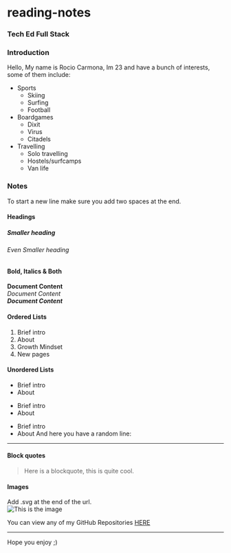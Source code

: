 # reading-notes

### Tech Ed Full Stack

### Introduction
Hello, My name is Rocio Carmona, Im 23 and have a bunch of interests, some of them include:
* Sports
  * Skiing
  * Surfing
  * Football
* Boardgames
  * Dixit
  * Virus
  * Citadels
* Travelling
  * Solo travelling
  * Hostels/surfcamps
  * Van life

### Notes
To start a new line make sure you add two spaces at the end.  
#### Headings 
##### Smaller heading
###### Even Smaller heading

#### Bold, Italics & Both

**Document Content**  
*Document Content*  
_**Document Content**_  


#### Ordered Lists
1. Brief intro
2. About
3. Growth Mindset
4. New pages

#### Unordered Lists
- Brief intro
- About

* Brief intro
* About

+ Brief intro
+ About
And here you have a random line:
***

#### Block quotes
> Here is a blockquote, this is quite cool. 

#### Images
Add .svg at the end of the url.  
![This is the image]([https://www.google.com/url?sa=i&url=https%3A%2F%2Fmyoctocat.com%2F&psig=AOvVaw1u0VCAuhLyXOVSPlGBZKfN&ust=1686131674931000&source=images&cd=vfe&ved=0CBAQjRxqFwoTCICH3I6wrv8CFQAAAAAdAAAAABAE.svg)

You can view any of my GitHub Repositories [HERE](https://github.com/Rocio29022000?tab=repositories)

***
Hope you enjoy ;)
